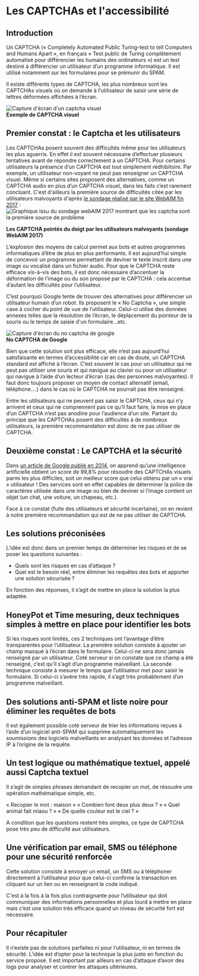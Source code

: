 # Les CAPTCHAs et l'accessibilité
  
<script>$(document).ready(function () {
    setBreadcrumb([{"label":"Confort+"}]);
});</script>
  
## Introduction

Un CAPTCHA (« Completely Automated Public Turing-test to tell Computers and Humans Apart », en français  « Test public de Turing complètement automatisé pour différencier les humains des ordinateurs ») est un test destiné à différencier un utilisateur d’un programme informatique. Il est utilisé notamment sur les formulaires pour se prémunir du SPAM.

Il existe différents types de CAPTCHA, les plus nombreux sont les CAPTCHAs visuels où on demande à l’utilisateur de saisir une série de lettres déformées affichées à l’écran.
  
![Capture d'écran d'un captcha visuel](./images/captchas/captcha.png)  
**Exemple de CAPTCHA visuel**

## Premier constat : le Captcha et les utilisateurs
Les CAPTCHAs posent souvent des difficultés même pour les utilisateurs les plus aguerris. En effet il est souvent nécessaire d’effectuer plusieurs tentatives avant de répondre correctement à un CAPTCHA. Pour certains utilisateurs la présence d’un CAPTCHA est tout simplement rédhibitoire. Par exemple, un utilisateur non-voyant ne peut pas renseigner un CAPTCHA visuel. Même si certains sites proposent des alternatives, comme un CAPTCHA audio en plus d’un CAPTCHA visuel, dans les faits c’est rarement concluant. C'est d'ailleurs la première source de difficultés citée par les utilisateurs malvoyants d'après [le sondage réalisé par le site WebAIM fin 2017](https://webaim.org/projects/screenreadersurvey7) :  
![Graphique issu du sondage webAIM 2017 montrant que les captcha sont la première source de problème](./images/captchas/webaim.png)  

**Les CAPTCHA pointés du doigt par les utilisateurs malvoyants (sondage WebAIM 2017)**

L’explosion des moyens de calcul permet aux bots et autres programmes informatiques d’être de plus en plus performants. Il est aujourd’hui simple de concevoir un programme permettant de deviner le texte inscrit dans une image ou vocalisé dans un fichier audio.
Pour que le CAPTCHA reste efficace vis-à-vis des bots, il est donc nécessaire d’accentuer la déformation de l’image ou du son proposé par le CAPTCHA : cela accentue d’autant les difficultés pour l’utilisateur.

C’est pourquoi Google tente de trouver des alternatives pour différencier un utilisateur humain d’un robot. Ils proposent le « No Captcha », une simple case à cocher du point de vue de l’utilisateur. Celui-ci utilise des données annexes telles que la résolution de l’écran, le déplacement du pointeur de la souris ou le temps de saisie d'un formulaire…etc.

![Capture d'écran du no captcha de google](./images/captchas/nocaptcha.png)  
**No CAPTCHA de Google**

Bien que cette solution soit plus efficace, elle n’est pas aujourd’hui satisfaisante en termes d’accessibilité car en cas de doute, un CAPTCHA standard est affiché à l’écran. C’est souvent le cas pour un utilisateur qui ne peut pas utiliser une souris et qui navigue au clavier ou pour un utilisateur qui navigue à l’aide d’un lecteur d’écran (cas des personnes malvoyantes). Il faut donc toujours proposer un moyen de contact alternatif (email, téléphone….) dans le cas où le CAPTCHA ne pourrait pas être renseigné.

Entre les utilisateurs qui ne peuvent pas saisir le CAPTCHA, ceux qui n’y arrivent et ceux qui ne comprennent pas ce qu’il faut faire, la mise en place d’un CAPTCHA n’est pas anodine pour l’audience d’un site. Partant du principe que les CAPTCHAs posent des difficultés à de nombreux utilisateurs, la première recommandation est donc de ne pas utiliser de CAPTCHA.

## Deuxième constat : Le CAPTCHA et la sécurité

Dans [un article de Google publié en 2014](https://security.googleblog.com/2014/12/are-you-robot-introducing-no-captcha.html), on apprend qu’une intelligence artificielle obtient un score de 99,8% pour résoudre des CAPTCHAs visuels parmi les plus difficiles, soit un meilleur score que celui obtenu par un « vrai » utilisateur ! Des services sont en effet capables de déterminer la police de caractères utilisée dans une image ou bien de deviner si l’image contient un objet (un chat, une voiture, un chapeau, etc.).

Face à ce constat (fuite des utilisateurs et sécurité incertaine), on en revient à notre première recommandation qui est de ne pas utiliser de CAPTCHA.

## Les solutions préconisées

L’idée est donc dans un premier temps de déterminer les risques et de se poser les questions suivantes :

- Quels sont les risques en cas d’attaque ?
- Quel est le besoin réel, entre éliminer les requêtes des bots et apporter une solution sécurisée ?

En fonction des réponses, il s’agit de mettre en place la solution la plus adaptée.

## HoneyPot et Time mesuring, deux techniques  simples à mettre en place pour identifier les bots

Si les risques sont limités, ces 2 techniques ont l’avantage d’être transparentes pour l’utilisateur.
La première solution consiste à ajouter un champ masqué à l’écran dans le formulaire. Celui-ci ne sera donc jamais renseigné par un utilisateur. Coté serveur si on constate que ce champ a été renseigné, c’est qu’il s’agit d’un programme malveillant.
La seconde technique consiste à mesurer le temps que l’utilisateur met pour saisir le formulaire. Si celui-ci s’avère très rapide, il s’agit très probablement d’un programme malveillant.

## Des solutions anti-SPAM et liste noire pour éliminer les requêtes de bots

Il est également possible coté serveur de trier les informations reçues à l’aide d’un logiciel anti-SPAM qui supprime automatiquement les soumissions des logiciels malveillants en analysant les données et l’adresse IP à l’origine de la requête.

## Un test logique ou mathématique textuel, appelé aussi Captcha textuel

Il s’agit de simples phrases demandant de recopier un mot, de résoudre une opération mathématique simple, etc.

« Recopier le mot : maison »
« Combien font deux plus deux ? »
« Quel animal fait miaou ? »
« De quelle couleur est le ciel ? »

A condition que les questions restent très simples, ce type de CAPTCHA pose très peu de difficulté aux utilisateurs.

## Une vérification par email, SMS ou téléphone pour une sécurité renforcée

Cette solution consiste à envoyer un email, un SMS ou à téléphoner directement à l’utilisateur pour que celui-ci confirme la transaction en cliquant sur un lien ou en renseignant le code indiqué.

C'est à la fois à la fois plus contraignante pour l’utilisateur qui doit communiquer des informations personnelles et plus lourd à mettre en place mais c’est une solution très efficace quand un niveau de sécurité fort est nécessaire.

## Pour récapituler

Il n’existe pas de solutions parfaites ni pour l’utilisateur, ni en termes de sécurité. L’idée est d’opter pour la technique la plus juste en fonction du service proposé. Il est important par ailleurs en cas d’attaque d’avoir des logs pour analyser et contrer les attaques ultérieures.  
&nbsp;
    
<!--  This file is part of a11y-guidelines | Our vision of mobile & web accessibility guidelines and best practices, with valid/invalid examples.
 Copyright (C) 2016  Orange SA
 See the Creative Commons Legal Code Attribution-ShareAlike 3.0 Unported License for more details (LICENSE file). -->